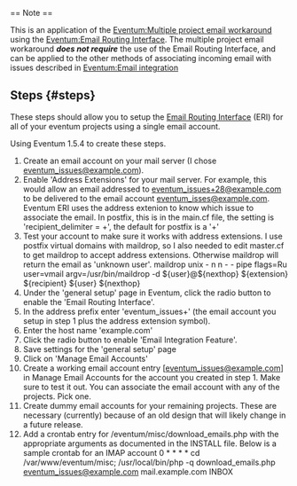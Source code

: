 == Note ==

This is an application of the [Eventum:Multiple project email
workaround](/Eventum:Multiple_project_email_workaround "wikilink") using
the [Eventum:Email Routing
Interface](/Eventum:Email_Routing_Interface "wikilink"). The multiple
project email workaround ***does not require*** the use of the Email
Routing Interface, and can be applied to the other methods of
associating incoming email with issues described in [Eventum:Email
integration](/Eventum:Email_integration "wikilink")

Steps {#steps}
-----

These steps should allow you to setup the [Email Routing
Interface](/Eventum:Email_Routing_Interface "wikilink") (ERI) for all of
your eventum projects using a single email account.

Using Eventum 1.5.4 to create these steps.

1) Create an email account on your mail server (I chose
eventum_issues@example.com).
2) Enable 'Address Extensions' for your mail server. For example, this
would allow an email addressed to eventum_issues+28@example.com to be
delivered to the email account eventum_isses@example.com. Eventum ERI
uses the address extenion to know which issue to associate the email.
 In postfix, this is in the main.cf file, the setting is
'recipient_delimiter = +', the default for postfix is a '+'
3) Test your account to make sure it works with address extensions. I
use postfix virtual domains with maildrop, so I also needed to edit
master.cf to get maildrop to accept address extensions. Otherwise
maildrop will return the email as 'unknown user'.
 maildrop unix - n n - - pipe
 flags=Ru user=vmail argv=/usr/bin/maildrop -d \${user}@\${nexthop}
\${extension} \${recipient} \${user} \${nexthop}
4) Under the 'general setup' page in Eventum, click the radio button to
enable the 'Email Routing Interface'.
5) In the address prefix enter 'eventum_issues+' (the email account you
setup in step 1 plus the address extension symbol).
6) Enter the host name 'example.com'
7) Click the radio button to enable 'Email Integration Feature'.
8) Save settings for the 'general setup' page
9) Click on 'Manage Email Accounts'
10) Create a working email account entry [eventum_issues@example.com]
in Manage Email Accounts for the account you created in step 1. Make
sure to test it out. You can associate the email account with any of the
projects. Pick one.
11) Create dummy email accounts for your remaining projects. These are
necessary (currently) because of an old design that will likely change
in a future release.
12) Add a crontab entry for /eventum/misc/download_emails.php with the
appropriate arguments as documented in the INSTALL file. Below is a
sample crontab for an IMAP account
 0 \* \* \* \* cd /var/www/eventum/misc; /usr/local/bin/php -q
download_emails.php eventum_issues@example.com mail.example.com
INBOX
